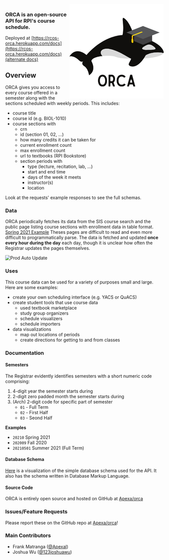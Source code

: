 <img align="right" alt="ORCA logo" title="ORCA logo" src="https://github.com/Apexal/orca/blob/master/assets/logo.png?raw=true" width="300">

### **ORCA** is an open-source API for RPI's course schedule.

Deployed at [https://rcos-orca.herokuapp.com/docs](https://rcos-orca.herokuapp.com/docs) [(alternate docs)](https://rcos-orca.herokuapp.com/redoc)

## Overview
ORCA gives you access to every course offered in a semester along with the sections scheduled with weekly periods. This includes:
- course title
- course id (e.g. BIOL-1010)
- course sections with
    - crn
    - id (section 01, 02, ...)
    - how many credits it can be taken for
    - current enrollment count
    - max enrollment count
    - url to textbooks (RPI Bookstore)
    - section periods with
        - type (lecture, recitation, lab, ...)
        - start and end time
        - days of the week it meets
        - instructor(s)
        - location

Look at the requests' example responses to see the full schemas.

### Data
ORCA periodically fetches its data from the SIS course search and the public page listing course sections with enrollment data in table format. [Spring 2021 Example](https://sis.rpi.edu/reg/zs202101.htm)
Theses pages are difficult to read and even more difficult to programmatically parse. The data is fetched and updated **once every hour during the day** each day, though it is unclear how often the Registrar updates the pages themselves.

![Prod Auto Update](https://github.com/Apexal/orca/workflows/Prod%20Auto%20Update/badge.svg)

### Uses
This course data can be used for a variety of purposes small and large. Here are some examples:
- create your own scheduling interface (e.g. YACS or QuACS)
- create student tools that use course data
    - used textbook marketplace
    - study group organizers
    - schedule visualizers
    - schedule importers
- data visualizations
    - map out locations of periods
    - create directions for getting to and from classes

### Documentation

#### Semesters
The Registrar evidently identifies semesters with a short numeric code comprising:
1. 4-digit year the semester starts during
2. 2-digit zero padded month the semester starts during
3. (Arch) 2-digit code for specific part of semester
    - `01` - Full Term
    - `02` - First Half
    - `03` - Seond Half

**Examples**
- `20210` Spring 2021
- `202009` Fall 2020
- `20210501` Summer 2021 (Full Term)

#### Database Schema
[Here](https://dbdiagram.io/d/5fbb43a63a78976d7b7cfb03) is a visualization of the simple database schema used for the API. It also has the schema written in Database Markup Language.


#### Source Code
ORCA is entirely open source and hosted on GitHub at [Apexa/orca](https://github.com/Apexal/orca)

### Issues/Feature Requests

Please report these on the GitHub repo at [Apexa/orca](https://github.com/Apexal/orca/issues)!

### Main Contributors

- Frank Matranga ([@Apexal](https://github.com/Apexal))
- Joshua Wu ([@123joshuawu](https://github.com/123joshuawu))
